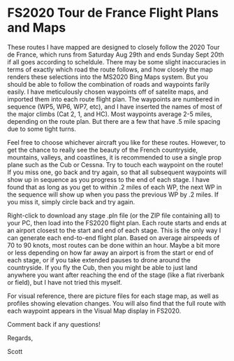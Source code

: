 # FS2020 Tour de France Flight Plans and Maps

These routes I have mapped are designed to closely follow the 2020 Tour de France, which runs from Saturday Aug 29th and ends Sunday Sept 20th if all goes according to scheldule. There may be some slight inaccuracies in terms of exactly which road the route follows, and how closely the map renders these selections into the MS2020 Bing Maps system. But you should be able to follow the combination of roads and waypoints farily easily. I have meticulously chosen waypoints off of satelite maps, and imported them into each route flight plan. The waypoints are numbered in sequence (WP5, WP6, WP7, etc), and I have inserted the names of most of the major climbs (Cat 2, 1, and HC). Most waypoints average 2-5 miles, depending on the route plan. But there are a few that have .5 mile spacing due to some tight turns. 

Feel free to choose whichever aircraft you like for these routes. However, to get the chance to really see the beauty of the French countryside, mountains, valleys, and coastlines, it is recommended to use a single prop plane such as the Cub or Cessna. Try to touch each waypoint on the route! If you miss one, go back and try again, so that all subsequent waypoints will show up in sequence as you progress to the end of each stage. I have found that as long as you get to within .2 miles of each WP, the next WP in the sequence will show up when you pass the previous WP by .2 miles. If you miss it, simply circle back and try again. 

Right-click to download any stage .pln file (or the ZIP file containing all) to your PC, then load into the FS2020 flight plan. Each route starts and ends at an airport closest to the start and end of each stage. This is the only way I can generate each end-to-end flight plan. Based on average airspeeds of 70 to 90 knots, most routes can be done within an hour. Maybe a bit more or less depending on how far away an airport is from the start or end of each stage, or if you take extended pauses to drone around the countryside. If you fly the Cub, then you might be able to just land anywhere you want after reaching the end of the stage (like a flat riverbank or field), but I have not tried this myself.  

For visual reference, there are picture files for each stage map, as well as profiles showing elevation changes. You will also find that the full route with each waypoint appears in the Visual Map display in FS2020. 

Comment back if any questions! 

Regards,

Scott

